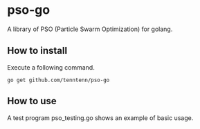 pso-go
======

A library of PSO (Particle Swarm Optimization) for golang.

How to install
---------------

Execute a following command.

    go get github.com/tenntenn/pso-go

How to use
---------------

A test program pso_testing.go shows an example of basic usage.
